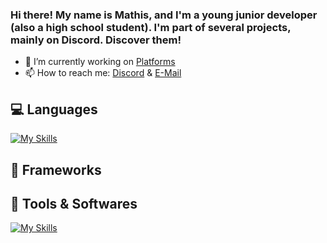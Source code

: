 ### Hi there! My name is Mathis, and I'm a young junior developer (also a high school student). I'm part of several projects, mainly on Discord. Discover them!


- 🔭 I’m currently working on [Platforms](https://neldox.tech)
- 📫 How to reach me: [Discord](https://discord.com/users/938588350942707783) & [E-Mail](mailto:contact@neldox.tech)

## 💻 Languages
[![My Skills](https://skillicons.dev/icons?i=html,css,js,scss,md)](https://skillicons.dev)

## 🧰 Frameworks

## 🔨 Tools & Softwares

[![My Skills](https://skillicons.dev/icons?i=vscode,idea,figma,cloudflare,aws,mongodb,github,mysql)](https://skillicons.dev)
